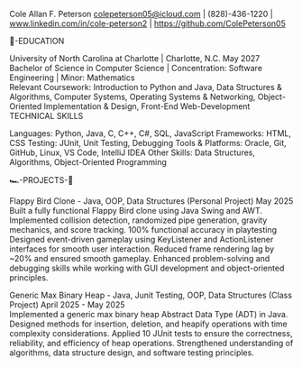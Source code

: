 
Cole Allan F. Peterson
colepeterson05@icloud.com | (828)-436-1220 | www.linkedin.com/in/cole-peterson2 | https://github.com/ColePeterson05

🍏-EDUCATION

University of North Carolina at Charlotte | Charlotte, N.C.                                                                        	May 2027
Bachelor of Science in Computer Science | Concentration: Software Engineering | Minor: Mathematics                               
Relevant Coursework: Introduction to Python and Java,  Data Structures & Algorithms, Computer Systems, Operating Systems & Networking, Object-Oriented Implementation & Design, Front-End Web-Development 
TECHNICAL SKILLS

Languages: Python, Java, C, C++,  C#, SQL,  JavaScript
Frameworks: HTML, CSS
Testing: JUnit, Unit Testing, Debugging
Tools & Platforms: Oracle, Git, GitHub, Linux, VS Code, IntelliJ IDEA
Other Skills: Data Structures, Algorithms, Object-Oriented Programming

🏎️-PROJECTS-👾

Flappy Bird Clone -  Java, OOP, Data Structures (Personal Project)						May 2025
Built a fully functional Flappy Bird clone using Java Swing and AWT.
Implemented collision detection, randomized pipe generation, gravity mechanics, and score tracking. 100% functional accuracy in playtesting
Designed event-driven gameplay using KeyListener and ActionListener interfaces for smooth user interaction.
Reduced frame rendering lag by ~20% and ensured smooth gameplay. Enhanced problem-solving and debugging skills while working with GUI development and object-oriented principles. 

Generic Max Binary Heap -  Java, Junit Testing, OOP, Data Structures (Class Project)	    April 2025 - May 2025          
Implemented a generic max binary heap Abstract Data Type (ADT) in Java.
Designed methods for insertion, deletion, and heapify operations with time complexity considerations.
Applied 10 JUnit tests to ensure the correctness, reliability, and efficiency of heap operations.
Strengthened understanding of algorithms, data structure design, and software testing principles.

